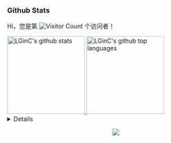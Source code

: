 ### Github Stats
Hi，您是第 ![Visitor Count](https://profile-counter.glitch.me/lginc/count.svg) 个访问者！


<a href="https://github.com/LGinC">
  <img height="180em" src="https://github-readme-stats.vercel.app/api?username=LGinC&show_icons=true&theme=merko&count_private=true" alt="LGinC's github stats" />
  <img height="180em" src="https://github-readme-stats.vercel.app/api/top-langs/?username=LGinC&theme=merko&layout=compact" alt="LGinC's github top languages" />
</a>
<br/>


<details>
<p align="center">
  <a href="https://github.com/LGinC">
    <img src="http://github-profile-summary-cards.vercel.app/api/cards/profile-details?username=LGinC&theme=transparent" />
  </a>
  <a href="https://github.com/LGinC">
    <img src="https://github-readme-streak-stats.herokuapp.com/?user=LGinC&hide_border=true&card_width=338&theme=transparent" />
  </a>
  <a href="https://github.com/LGinC">
    <img src="http://github-profile-summary-cards.vercel.app/api/cards/stats?username=LGinC&theme=transparent" />
  </a>
  <a href="https://github.com/LGinC">
    <img src="https://github-readme-stats.vercel.app/api/top-langs/?username=LGinC&langs_count=10&exclude_repo=&hide=jupyter%20notebook,vim%20script,cmake,makefile,batchfile,emacs%20lisp,css,html&layout=default&card_width=699&hide_border=true&theme=transparent" />
  </a>
</p>
</details>

<p align="center">
  <a href="https://github.com/LGinC">
    <img src="https://komarev.com/ghpvc/?username=LGinC&color=blue&style=flat)" />
  </a>
</p>
<!--

- 🔭 I’m currently working on ...
- 🌱 I’m currently learning ...
- 👯 I’m looking to collaborate on ...
- 🤔 I’m looking for help with ...
- 💬 Ask me about ...
- 📫 How to reach me: ...
- 😄 Pronouns: ...
- ⚡ Fun fact: ...
-->
